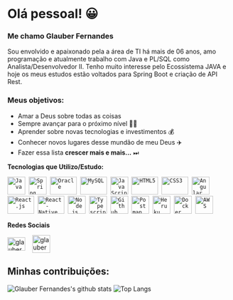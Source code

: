 # Olá pessoal! 😀 

### Me chamo Glauber Fernandes

Sou envolvido e apaixonado pela a área de TI há mais de 06 anos, amo programação e atualmente trabalho com Java e PL/SQL como Analista/Desenvolvedor II.
Tenho muito interesse pelo Ecossistema JAVA e hoje os meus estudos estão voltados para Spring Boot e criação de API Rest.


### Meus objetivos:
* Amar a Deus sobre todas as coisas 
* Sempre avançar para o próximo nível 👨‍🎓
* Aprender sobre novas tecnologias e investimentos 💰
* Conhecer novos lugares desse mundão de meu Deus ✈️
* Fazer essa lista **crescer mais e mais...** ⏭
 
 **Tecnologias que Utilizo/Estudo:**
<p align="left">
  <code><img src="https://devicons.github.io/devicon/devicon.git/icons/java/java-original-wordmark.svg" alt="Java" width="40" height="40"/></code>&nbsp;
  <code><img src="https://www.vectorlogo.zone/logos/springio/springio-icon.svg" alt="Spring" width="40" height="40" /></code>&nbsp;
  <code><img src="https://devicons.github.io/devicon/devicon.git/icons/oracle/oracle-original.svg" alt="Oracle" width="60" height="40" /></code>&nbsp;
  <code><img src="https://devicons.github.io/devicon/devicon.git/icons/mysql/mysql-original-wordmark.svg" alt="MySQL" width="60" height="40" /></code>&nbsp;
  <code><img src="https://user-images.githubusercontent.com/51785898/91357834-3eb8df00-e7c8-11ea-9936-0ce666ac2a11.png" alt="JavaScript" width="40" height="40"/></code>&nbsp;
  <code><img src="https://devicons.github.io/devicon/devicon.git/icons/html5/html5-original-wordmark.svg" alt="HTML5" width="60" height="40" /></code>&nbsp;
  <code><img src="https://devicons.github.io/devicon/devicon.git/icons/css3/css3-original-wordmark.svg" alt="CSS3" width="60" height="40" /></code>&nbsp;
  <code><img src="https://devicons.github.io/devicon/devicon.git/icons/angularjs/angularjs-original.svg" alt="Angular" width="40" height="40"/></code>&nbsp;
  <code><img src="https://user-images.githubusercontent.com/51785898/91357843-411b3900-e7c8-11ea-8161-3e8191a6cde2.png" alt="React.js" width="60" height="40" /></code>&nbsp;
  <code><img src="https://user-images.githubusercontent.com/51785898/91357845-424c6600-e7c8-11ea-9457-53c06cf3b6ed.png" alt="React-Native" width="60" height="40" /></code>&nbsp;
  <code><img src="https://user-images.githubusercontent.com/51785898/91357850-44162980-e7c8-11ea-966c-a7ebaba08ba3.png" alt="Node.js" width="40" height="40"/></code>&nbsp;
  <code><img src="https://user-images.githubusercontent.com/51785898/91358426-3319e800-e7c9-11ea-9df0-b5a207cecfce.png" alt="Typescript" width="40" height="40"/></code>&nbsp;
  <code><img src="https://user-images.githubusercontent.com/51785898/91358353-0cf44800-e7c9-11ea-9a54-0a988aa2837c.png" alt="Github" width="40" height="40"/></code>&nbsp;
  <code><img src="https://www.vectorlogo.zone/logos/getpostman/getpostman-icon.svg" alt="Postman" width="40" height="40"/></code>&nbsp;
  <code><img src="https://www.vectorlogo.zone/logos/heroku/heroku-icon.svg" alt="Heruku" width="40" height="40"/></code>&nbsp;
  <code><img src="https://user-images.githubusercontent.com/51785898/91357841-3fea0c00-e7c8-11ea-91de-947891a2dec6.png" alt="Docker" width="40" height="40" /></code>&nbsp;
  <code><img src="https://user-images.githubusercontent.com/51785898/91358419-31502480-e7c9-11ea-9bb8-5124117e9a75.png" alt="AWS" width="40" height="40"/></code>&nbsp;
</p>

**Redes Sociais**
<p align="left">
<a href="https://www.linkedin.com/in/glauber-fernandes-a254a571/" target="blank"><img align="center" src="https://cdn.jsdelivr.net/npm/simple-icons@3.0.1/icons/linkedin.svg" alt="glauber-fernandes-a254a571" height="30" width="40" /></a> &nbsp;&nbsp;
<a href="https://www.instagram.com/glauber_fernandes/" target="blank"><img align="center" src="https://cdn.jsdelivr.net/npm/simple-icons@3.0.1/icons/instagram.svg" alt="glauber_fernandes" height="40" width="40" /></a> &nbsp;&nbsp;
</p>

## Minhas contribuições:
<!--
![Glauber Fernandes Dev Github stats](https://github-readme-stats.vercel.app/api?username=glauberfernandes&show_icons=true&theme=dracula)
<p><img align="left" src="https://github-readme-stats.vercel.app/api/top-langs?username=glauberfernandes&show_icons=true&theme=draculae&locale=en&layout=compact" alt="glauberfernandes" /></p> -->
![Glauber Fernandes's github stats](https://github-readme-stats.vercel.app/api?username=glauberfernandes&show_icons=true&theme=dracula)
![Top Langs](https://github-readme-stats.vercel.app/api/top-langs/?username=glauberfernandes&show_icons=true&theme=dracula&layout=compact)

